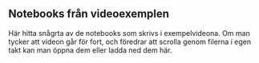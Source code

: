 ## Notebooks från videoexemplen

Här hitta snågrta av de notebooks som skrivs i exempelvideona. Om man tycker att videon går för fort, och föredrar att scrolla genom filerna i egen takt kan man öppna dem eller ladda ned dem här.
